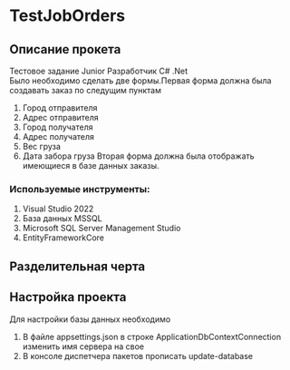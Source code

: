 # TestJobOrders
## Описание прокета
Тестовое задание Junior Разработчик C# .Net  
Было необходимо сделать две формы.Первая форма должна была создавать заказ по следущим пунктам     
1. Город отправителя
2. Адрес отправителя
3. Город получателя
4. Адрес получателя
5. Вес груза
6. Дата забора груза
Вторая форма должна была отображать имеющиеся в базе данных заказы.  
### Используемые инструменты:
1. Visual Studio 2022
2. База данных MSSQL
3. Microsoft SQL Server Management Studio 
4. EntityFrameworkCore

## Разделительная черта  
## Настройка проекта  
Для настройки базы данных необходимо  
1. В файле appsettings.json в строке ApplicationDbContextConnection изменить имя сервера на свое
2. В консоле диспетчера пакетов прописать update-database

